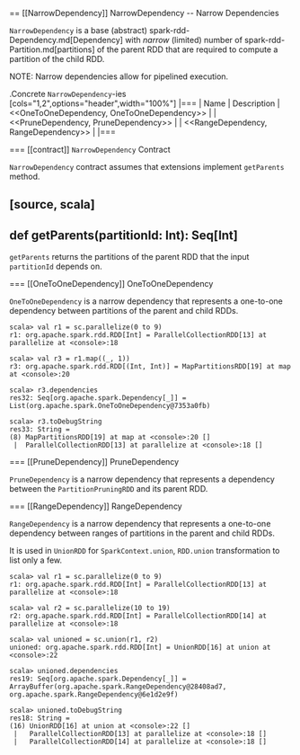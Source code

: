 == [[NarrowDependency]] NarrowDependency -- Narrow Dependencies

`NarrowDependency` is a base (abstract) spark-rdd-Dependency.md[Dependency] with _narrow_ (limited) number of spark-rdd-Partition.md[partitions] of the parent RDD that are required to compute a partition of the child RDD.

NOTE: Narrow dependencies allow for pipelined execution.

.Concrete ``NarrowDependency``-ies
[cols="1,2",options="header",width="100%"]
|===
| Name | Description
| <<OneToOneDependency, OneToOneDependency>> |
| <<PruneDependency, PruneDependency>> |
| <<RangeDependency, RangeDependency>> |
|===

=== [[contract]] `NarrowDependency` Contract

`NarrowDependency` contract assumes that extensions implement `getParents` method.

[source, scala]
----
def getParents(partitionId: Int): Seq[Int]
----

`getParents` returns the partitions of the parent RDD that the input `partitionId` depends on.

=== [[OneToOneDependency]] OneToOneDependency

`OneToOneDependency` is a narrow dependency that represents a one-to-one dependency between partitions of the parent and child RDDs.

```
scala> val r1 = sc.parallelize(0 to 9)
r1: org.apache.spark.rdd.RDD[Int] = ParallelCollectionRDD[13] at parallelize at <console>:18

scala> val r3 = r1.map((_, 1))
r3: org.apache.spark.rdd.RDD[(Int, Int)] = MapPartitionsRDD[19] at map at <console>:20

scala> r3.dependencies
res32: Seq[org.apache.spark.Dependency[_]] = List(org.apache.spark.OneToOneDependency@7353a0fb)

scala> r3.toDebugString
res33: String =
(8) MapPartitionsRDD[19] at map at <console>:20 []
 |  ParallelCollectionRDD[13] at parallelize at <console>:18 []
```

=== [[PruneDependency]] PruneDependency

`PruneDependency` is a narrow dependency that represents a dependency between the `PartitionPruningRDD` and its parent RDD.

=== [[RangeDependency]] RangeDependency

`RangeDependency` is a narrow dependency that represents a one-to-one dependency between ranges of partitions in the parent and child RDDs.

It is used in `UnionRDD` for `SparkContext.union`, `RDD.union` transformation to list only a few.

```
scala> val r1 = sc.parallelize(0 to 9)
r1: org.apache.spark.rdd.RDD[Int] = ParallelCollectionRDD[13] at parallelize at <console>:18

scala> val r2 = sc.parallelize(10 to 19)
r2: org.apache.spark.rdd.RDD[Int] = ParallelCollectionRDD[14] at parallelize at <console>:18

scala> val unioned = sc.union(r1, r2)
unioned: org.apache.spark.rdd.RDD[Int] = UnionRDD[16] at union at <console>:22

scala> unioned.dependencies
res19: Seq[org.apache.spark.Dependency[_]] = ArrayBuffer(org.apache.spark.RangeDependency@28408ad7, org.apache.spark.RangeDependency@6e1d2e9f)

scala> unioned.toDebugString
res18: String =
(16) UnionRDD[16] at union at <console>:22 []
 |   ParallelCollectionRDD[13] at parallelize at <console>:18 []
 |   ParallelCollectionRDD[14] at parallelize at <console>:18 []
```
